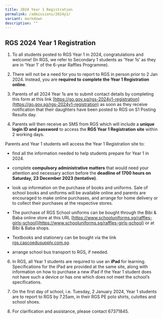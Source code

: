 ```yaml
---
title: 2024 Year 1 Registration
permalink: /admissions/2024y1/
variant: markdown
description: ""
---
```

## **RGS 2024 Year 1 Registration**

1. To all students posted to RGS Year 1 in 2024, congratulations and welcome! (In RGS, we refer to Secondary 1 students as ‘Year 1s’ as they are in ‘Year 1’ of the 6-year Raffles Programme).

2. There will not be a need for you to report to RGS in person prior to 2 Jan 2024. Instead, you are **required to** **complete the Year 1 Registration online**.

3. Parents of all 2024 Year 1s are to submit contact details by completing this form at this link [https://go.gov.sg/rgs-2024y1-registration](https://go.gov.sg/rgs-2024y1-registration) as soon as they receive notification that their daughters have been posted to RGS on S1 Posting Results day.

4. Parents will then receive an SMS from RGS which will include a **unique login ID and password** to access the **RGS Year 1 Registration site** within 2 working days.

Parents and Year 1 students will access the Year 1 Registration site to:

* find all the information needed to help students prepare for Year 1 in 2024.
* complete **compulsory administrative matters** that would need your attention and necessary action before the **deadline of 1700 hours on Saturday, 23 December 2023 (tentative)**.

* look up information on the purchase of books and uniforms. Sale of school books and uniforms will be available online and parents are encouraged to make online purchases, and arrange for home delivery or to collect their purchases at the respective stores. 

* The purchase of RGS School uniforms can be bought through the Bibi & Baba online store at this URL [https://www.schooluniforms.sg/raffles-girls-school](https://www.schooluniforms.sg/raffles-girls-school) or at Bibi & Baba shops. 

* Textbooks and stationery can be bought via the link [rgs.cascoedusupply.com.sg](https://cascoedusupply.com.sg/?schoolid=105).

* arrange school bus transport to RGS, if needed.

6. In RGS, all Year 1 students are required to use an **iPad** for learning. Specifications for the iPad are provided at the same site, along with information on how to purchase a new iPad if the Year 1 student does not have such a device or has one which does not meet the school’s specifications.

7. On the first day of school, i.e. Tuesday, 2 January 2024, Year 1 students are to report to RGS by 7.25am, in their RGS PE polo shirts, culottes and school shoes.

8. For clarification and assistance, please contact 67371845.
